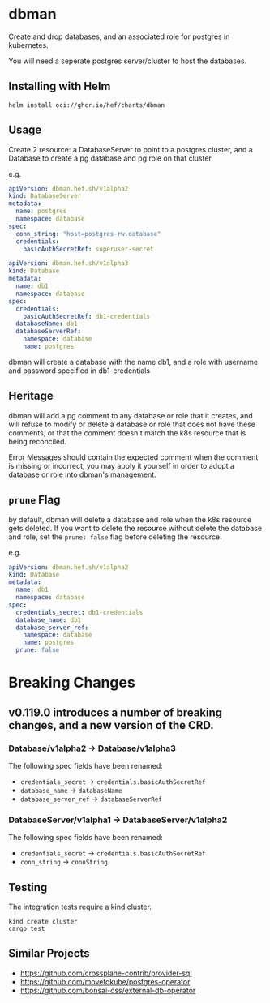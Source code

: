 # dbman

Create and drop databases, and an associated role for postgres in kubernetes.

You will need a seperate postgres server/cluster to host the databases.

## Installing with Helm
```
helm install oci://ghcr.io/hef/charts/dbman
```

## Usage

Create 2 resource: a DatabaseServer to point to a postgres cluster, and a Database to create a pg database and pg role on that cluster

e.g.

```yaml
apiVersion: dbman.hef.sh/v1alpha2
kind: DatabaseServer
metadata:
  name: postgres
  namespace: database
spec:
  conn_string: "host=postgres-rw.database"
  credentials:
    basicAuthSecretRef: superuser-secret
```

```yaml
apiVersion: dbman.hef.sh/v1alpha3
kind: Database
metadata:
  name: db1
  namespace: database
spec:
  credentials:
    basicAuthSecretRef: db1-credentials
  databaseName: db1
  databaseServerRef:
    namespace: database
    name: postgres
```

dbman will create a database with the name db1, and a role with username and password specified in db1-credentials


## Heritage

dbman will add a pg comment to any database or role that it creates, and will refuse to modify or delete a database or
role that does not have these comments, or that the comment doesn't match the k8s resource that is being reconciled.

Error Messages should contain the expected comment when the comment is missing or incorrect, you may apply it yourself 
in order to adopt a database or role into dbman's management.

## `prune` Flag

by default, dbman will delete a database and role when the k8s resource gets deleted.  If you want to delete the 
resource without delete the database and role, set the `prune: false` flag before deleting the resource.

e.g.

```yaml
apiVersion: dbman.hef.sh/v1alpha2
kind: Database
metadata:
  name: db1
  namespace: database
spec:
  credentials_secret: db1-credentials
  database_name: db1
  database_server_ref:
    namespace: database
    name: postgres
  prune: false
```

# Breaking Changes

## v0.119.0 introduces a number of breaking changes, and a new version of the CRD.

### Database/v1alpha2 -> Database/v1alpha3

The following spec fields have been renamed:

 * `credentials_secret` -> `credentials.basicAuthSecretRef`
 * `database_name` -> `databaseName`
 * `database_server_ref` -> `databaseServerRef`

### DatabaseServer/v1alpha1 -> DatabaseServer/v1alpha2

The following spec fields have been renamed:

 * `credentials_secret` -> `credentials.basicAuthSecretRef`
 * `conn_string` -> `connString`

## Testing
The integration tests require a kind cluster.

```
kind create cluster
cargo test
```

## Similar Projects

 * https://github.com/crossplane-contrib/provider-sql
 * https://github.com/movetokube/postgres-operator
 * https://github.com/bonsai-oss/external-db-operator

